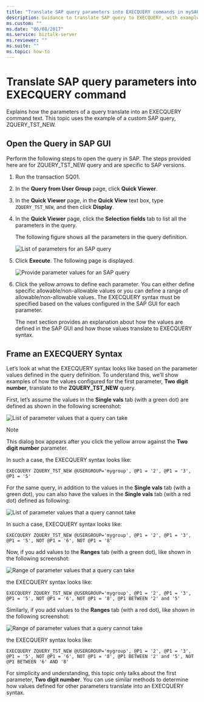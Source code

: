 ```yaml
---
title: "Translate SAP query parameters into EXECQUERY commands in mySAP adapter in BizTalk"
description: Guidance to translate SAP query to EXECQUERY, with examples
ms.custom: ""
ms.date: "06/08/2017"
ms.service: biztalk-server
ms.reviewer: ""
ms.suite: ""
ms.topic: how-to
---
```

# Translate SAP query parameters into EXECQUERY command
Explains how the parameters of a query translate into an EXECQUERY command text. This topic uses the example of a custom SAP query, ZQUERY_TST_NEW.  
  
## Open the Query in SAP GUI  
 Perform the following steps to open the query in SAP. The steps provided here are for ZQUERY_TST_NEW query and are specific to SAP versions.  
  
1. Run the transaction SQ01.  
  
2. In the **Query from User Group** page, click **Quick Viewer**.  
  
3. In the **Quick Viewer** page, in the **Quick View** text box, type `ZQUERY_TST_NEW`, and then click **Display**.  
  
4. In the **Quick Viewer** page, click the **Selection fields** tab to list all the parameters in the query.  
  
    The following figure shows all the parameters in the query definition.  
  
    ![List of parameters for an SAP query](../../adapters-and-accelerators/adapter-sap/media/sap-query-param-types.gif "sap_query_param_types")  
  
5. Click **Execute**. The following page is displayed.  
  
    ![Provide parameter values for an SAP query](../../adapters-and-accelerators/adapter-sap/media/sap-query-all-params.gif "sap_query_all_params")  
  
6. Click the yellow arrows to define each parameter. You can either define specific allowable/non-allowable values or you can define a range of allowable/non-allowable values.  The EXECQUERY syntax must be specified based on the values configured in the SAP GUI for each parameter.  
  
   The next section provides an explanation about how the values are defined in the SAP GUI and how those values translate to EXECQUERY syntax.  
  
## Frame an EXECQUERY Syntax  
 Let’s look at what the EXECQUERY syntax looks like based on the parameter values defined in the query definition. To understand this, we’ll show examples of how the values configured for the first parameter, **Two digit number**, translate to the  **ZQUERY_TST_NEW** query.  
  
 First, let’s assume the values in the **Single vals** tab (with a green dot) are defined as shown in the following screenshot:  
  
 ![List of parameter values that a query can take](../../adapters-and-accelerators/adapter-sap/media/sap-query-param-val.gif "sap_query_param_val")  
  
> [!NOTE]
>  This dialog box appears after you click the yellow arrow against the **Two digit number** parameter.  
  
 In such a case, the EXECQUERY syntax looks like:  
  
```  
EXECQUERY ZQUERY_TST_NEW @USERGROUP='mygroup', @P1 = '2', @P1 = '3', @P1 = '5'  
```  
  
 For the same query, in addition to the values in the **Single vals** tab (with a green dot), you can also have the values in the **Single vals** tab (with a red dot) defined as following:  
  
 ![List of parameter values that a query cannot take](../../adapters-and-accelerators/adapter-sap/media/2af88a57-4ff6-4bcc-8961-0f25dbfb8166.gif "2af88a57-4ff6-4bcc-8961-0f25dbfb8166")  
  
 In such a case, EXECQUERY syntax looks like:  
  
```  
EXECQUERY ZQUERY_TST_NEW @USERGROUP='mygroup', @P1 = '2', @P1 = '3', @P1 = '5', NOT @P1 = '6', NOT @P1 = '8'  
```  
  
 Now, if you add values to the **Ranges** tab (with a green dot), like shown in the following screenshot:  
  
 ![Range of parameter values that a query can take](../../adapters-and-accelerators/adapter-sap/media/74907c7d-5a7a-4a2d-a614-6a835eca1764.gif "74907c7d-5a7a-4a2d-a614-6a835eca1764")  
  
 the EXECQUERY syntax looks like:  
  
```  
EXECQUERY ZQUERY_TST_NEW @USERGROUP='mygroup', @P1 = '2', @P1 = '3', @P1 = '5', NOT @P1 = '6', NOT @P1 = '8', @P1 BETWEEN '2' and '5'  
```  
  
 Similarly, if you add values to the **Ranges** tab (with a red dot), like shown in the following screenshot:  
  
 ![Range of parameter values that a query cannot take](../../adapters-and-accelerators/adapter-sap/media/ccc6a7bb-bc47-4325-8b58-094201f791bf.gif "ccc6a7bb-bc47-4325-8b58-094201f791bf")  
  
 the EXECQUERY syntax looks like:  
  
```  
EXECQUERY ZQUERY_TST_NEW @USERGROUP='mygroup', @P1 = '2', @P1 = '3', @P1 = '5', NOT @P1 = '6', NOT @P1 = '8', @P1 BETWEEN '2' and '5', NOT @P1 BETWEEN '6' AND '8'  
```  
  
 For simplicity and understanding, this topic only talks about the first parameter, **Two digit number**. You can use similar methods to determine how values defined for other parameters translate into an EXECQUERY syntax.  
  
